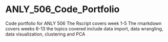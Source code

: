 # ANLY_506_Code_Portfolio
Code portfolio for ANLY 506
The Rscript covers week 1-5 
The rmarkdown covers weeks 6-13
the topics covered include data import, data wrangling, data visualization, clustering and PCA
